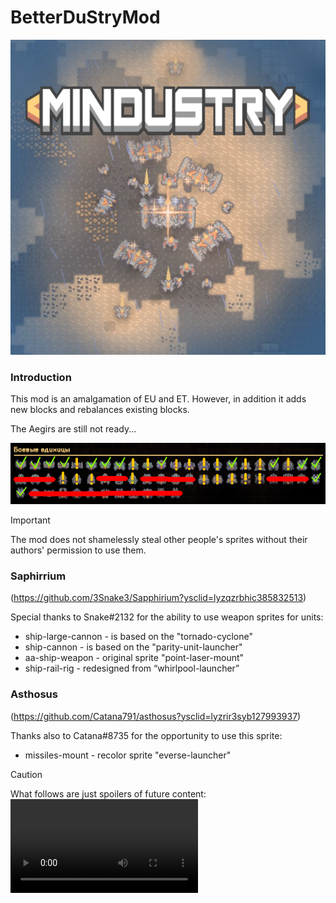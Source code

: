 # BetterDuStryMod
![BetterDuStryMod](https://github.com/Dong-Wo-Long/BetterDuStryMod/blob/main/icon.png)
### Introduction
This mod is an amalgamation of EU and ET. However, in addition it adds new blocks and rebalances existing blocks.

The Aegirs are still not ready...

![BetterDuStryMod](https://github.com/Dong-Wo-Long/BSM-other/blob/main/database-units.png)

> [!IMPORTANT]
> The mod does not shamelessly steal other people's sprites without their authors' permission to use them.
### Saphirrium
(https://github.com/3Snake3/Sapphirium?ysclid=lyzqzrbhic385832513)

Special thanks to Snake#2132 for the ability to use weapon sprites for units:
- ship-large-cannon - is based on the "tornado-cyclone"
- ship-cannon - is based on the "parity-unit-launcher"
- aa-ship-weapon - original sprite "point-laser-mount"
- ship-rail-rig - redesigned from “whirlpool-launcher”

### Asthosus
(https://github.com/Catana791/asthosus?ysclid=lyzrir3syb127993937)

Thanks also to Catana#8735 for the opportunity to use this sprite:
- missiles-mount - recolor sprite "everse-launcher"

> [!CAUTION]
> What follows are just spoilers of future content:
![BetterDuStryMod](https://github.com/Dong-Wo-Long/BSM-other/blob/main/breach-destroy-tanks.mp4)

